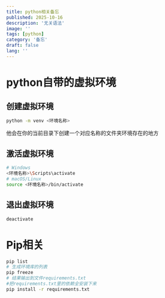 ```yaml
---
title: python相关备忘
published: 2025-10-16
description: '无关语法'
image: ''
tags: [python]
category: '备忘'
draft: false 
lang: ''
---
```

# python自带的虚拟环境
## 创建虚拟环境
```bash
python -m venv <环境名称>
```
他会在你的当前目录下创建一个对应名称的文件夹环境存在的地方
## 激活虚拟环境
```bash
# Windows
<环境名称>\Scripts\activate
# macOS/Linux
source <环境名称>/bin/activate
```
## 退出虚拟环境
```bash
deactivate
```
# Pip相关
```bash
pip list
# 生成环境库的列表
pip freeze
# 结果输出到文件requirements.txt
#把requirements.txt里的依赖全安装下来
pip install -r requirements.txt
```
